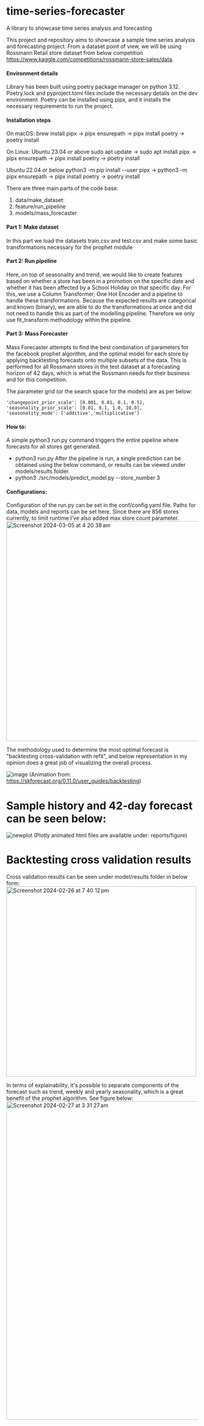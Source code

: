 # time-series-forecaster
A library to showcase time series analysis and forecasting

This project and repository aims to showcase a sample time series analysis and forecasting project.
From a dataset point of view, we will be using Rossmann Retail store dataset from below competition https://www.kaggle.com/competitions/rossmann-store-sales/data.

#### Environment details
Library has been built using poetry package manager on python 3.12.
Poetry.lock and pyproject.toml files include the necessary details on the dev environment.
Poetry can be installed using pipx, and it installs the necessary requirements to run the project.

#### Installation steps
On macOS:
brew install pipx -> pipx ensurepath -> pipx install poetry -> poetry install

On Linux:
Ubuntu 23.04 or above
sudo apt update -> sudo apt install pipx -> pipx ensurepath -> pipx install poetry -> poetry install

Ubuntu 22.04 or below
python3 -m pip install --user pipx -> python3 -m pipx ensurepath -> pipx install poetry -> poetry install

There are three main parts of the code base:
1. data/make_dataset:
2. feature/run_pipeline
3. models/mass_forecaster

#### Part 1: Make dataset

In this part we load the datasets train.csv and test.csv and make some basic transformations necessary for the prophet module

#### Part 2: Run pipeline

Here, on top of seasonality and trend, we would like to create features based on whether a store has been in a promotion on the specific date
and whether it has been affected by a School Holiday on that specific day.
For this, we use a Column Transformer, One Hot Encoder and a pipeline to handle these transformations. Because the expected results are categorical and known (binary), we are able to do the transformations at once and did not need to handle this as part of the modelling pipeline. Therefore we only use fit_transform methodology within the pipeline.

#### Part 3: Mass Forecaster

Mass Forecaster attempts to find the best combination of parameters for the facebook prophet algorithm, and the optimal model for each store by applying backtesting forecasts onto multiple subsets of the data. This is performed for all Rossmann stores in the test dataset at a forecasting horizon of 42 days, which is what the Rossmann needs for their business and for this competition.

The parameter grid (or the search space for the models) are as per below:

    'changepoint_prior_scale': [0.001, 0.01, 0.1, 0.5],
    'seasonality_prior_scale': [0.01, 0.1, 1.0, 10.0],
    'seasonality_mode': ['additive','multiplicative']

#### How to:
A simple python3 run.py command triggers the entire pipeline where forecasts for all stores get generated.
- python3 run.py
After the pipeline is run, a single prediction can be obtained using the below command, or results can be viewed under models/results folder.
- python3 ./src/models/predict_model.py --store_number 3

#### Configurations:
Configuration of the run.py can be set in the conf/config.yaml file.
Paths for data, models and reports can be set here.
Since there are 856 stores currently, to limit runtime I've also added max store count parameter.
<img width="578" alt="Screenshot 2024-03-05 at 4 20 38 am" src="https://github.com/denizn/time-series-forecaster/assets/35758436/111b4d23-ea56-42a6-bf81-10a4db409115">

The methodology used to determine the most optimal forecast is "backtesting cross-validation with refit", and below representation
in my opinion does a great job of visualizing the overall process.

![image](https://github.com/denizn/time-series-forecaster/assets/35758436/5d10f29f-f2b7-404f-8647-e1dc2ecca6f5)
(Animation from: https://skforecast.org/0.11.0/user_guides/backtesting)

# Sample history and 42-day forecast can be seen below:
![newplot](https://github.com/denizn/time-series-forecaster/assets/35758436/8d4b592a-a12e-473a-8fd4-2146b0a555bb)
(Plotly animated html files are available under: reports/figure)

# Backtesting cross validation results
Cross validation results can be seen under model/results folder in below form:
<img width="500" alt="Screenshot 2024-02-26 at 7 40 12 pm" src="https://github.com/denizn/time-series-forecaster/assets/35758436/05f9781a-f974-48f4-8dac-55fe9351ade6">

In terms of explainability, it's possible to separate components of the forecast such as trend, weekly and yearly seasonality, which is a great benefit of the prophet algorithm. See figure below:
<img width="837" alt="Screenshot 2024-02-27 at 3 31 27 am" src="https://github.com/denizn/time-series-forecaster/assets/35758436/13255060-82c4-4ec0-9d3d-256edddaec12">
